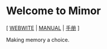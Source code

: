 # Welcome to Mimor

[ [WEBWITE](https://mimor.app)
| [MANUAL](https://readonly.link/manuals/https://mimor.app/contents/manual/en.json)
| [手册](https://readonly.link/manuals/https://mimor.app/contents/manual/zh.json) ]

Making memory a choice.
